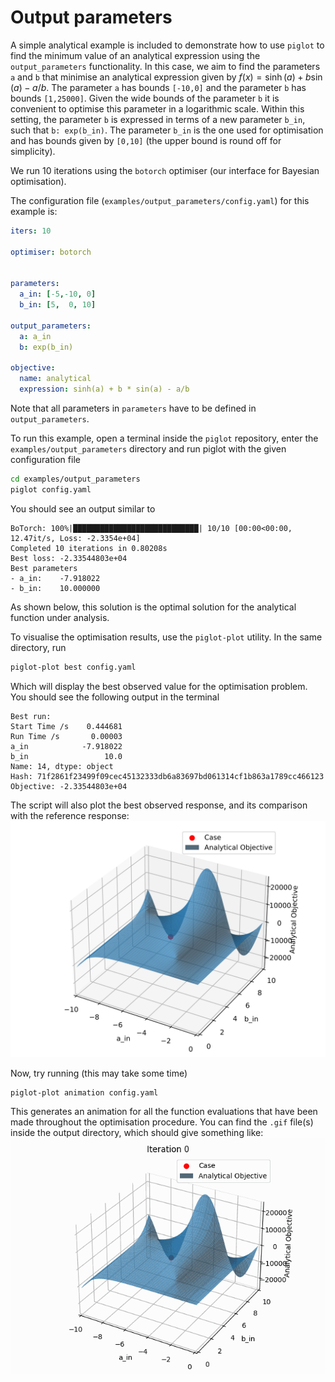 # Output parameters

A simple analytical example is included to demonstrate how to use `piglot` to find the minimum value of an analytical expression using the `output_parameters` functionality.
In this case, we aim to find the parameters `a` and `b` that minimise an analytical expression given by $f(x) = \sinh(a) + b\sin(a) - a/b$. The parameter `a` has bounds `[-10,0]` and the parameter `b` has bounds `[1,25000]`. Given the wide bounds of the parameter `b` it is convenient to optimise this parameter in a logarithmic scale. 
Within this setting, the parameter `b` is expressed in terms of a new parameter `b_in`, such that ```b: exp(b_in)```. The parameter `b_in` is the one used for optimisation and has bounds given by `[0,10]` (the upper bound is round off for simplicity). 
 

We run 10 iterations using the `botorch` optimiser (our interface for Bayesian optimisation).

The configuration file (`examples/output_parameters/config.yaml`) for this example is:
```yaml
iters: 10

optimiser: botorch


parameters:
  a_in: [-5,-10, 0]
  b_in: [5,  0, 10]

output_parameters:
  a: a_in
  b: exp(b_in)

objective:
  name: analytical
  expression: sinh(a) + b * sin(a) - a/b
```
Note that all parameters in `parameters` have to be defined in `output_parameters`.


To run this example, open a terminal inside the `piglot` repository, enter the `examples/output_parameters` directory and run piglot with the given configuration file
```bash
cd examples/output_parameters
piglot config.yaml
```
You should see an output similar to
```
BoTorch: 100%|████████████████████████████| 10/10 [00:00<00:00, 12.47it/s, Loss: -2.3354e+04]
Completed 10 iterations in 0.80208s
Best loss: -2.33544803e+04
Best parameters
- a_in:    -7.918022
- b_in:    10.000000
```
As shown below, this solution is the optimal solution for the analytical function under analysis. 

To visualise the optimisation results, use the `piglot-plot` utility.
In the same directory, run
```bash
piglot-plot best config.yaml
```
Which will display the best observed value for the optimisation problem.
You should see the following output in the terminal
```
Best run:
Start Time /s    0.444681
Run Time /s       0.00003
a_in            -7.918022
b_in                 10.0
Name: 14, dtype: object
Hash: 71f2861f23499f09cec45132333db6a83697bd061314cf1b863a1789cc466123
Objective: -2.33544803e+04
```
The script will also plot the best observed response, and its comparison with the reference response: 
![Best case plot](best.svg)

Now, try running (this may take some time)
```bash
piglot-plot animation config.yaml
```
This generates an animation for all the function evaluations that have been made throughout the optimisation procedure.
You can find the `.gif` file(s) inside the output directory, which should give something like:
![Best case plot](animation.gif)


